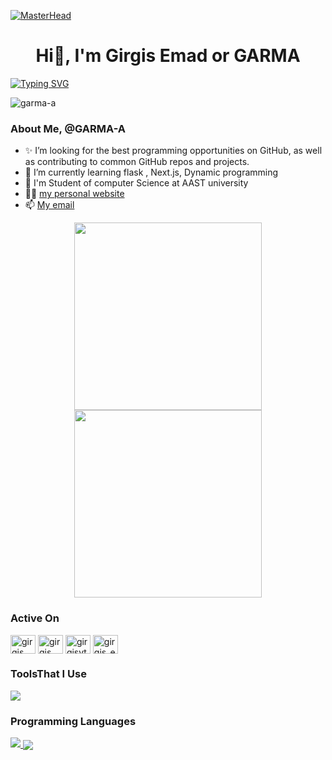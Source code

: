 [![MasterHead](https://repository-images.githubusercontent.com/601737892/fd6544e4-8819-4ba1-a55e-d4785340a2b9)](https://rishavchanda.io)
<h1 align="center">Hi👋, I'm Girgis Emad or GARMA</h1>
<a href="https://git.io/typing-svg"><img src="https://readme-typing-svg.herokuapp.com?font=Fira+Code&pause=100&vCenter=true&width=435&lines=JS,Python+and+C%2B%2B+Developer;Full-Stack+Developer;2+years+of+programming+experience" alt="Typing SVG" /></a>

<p align="left"> <img src="https://komarev.com/ghpvc/?username=garma-a&label=Profile%20views&color=0e75b6&style=flat" alt="garma-a" /> </p>



### About Me, @GARMA-A

- ✨ I’m looking for the best programming opportunities on GitHub, as well as contributing to common GitHub repos and projects.
- 🌱 I’m currently learning flask , Next.js, Dynamic programming
- 📄 I'm Student of computer Science at AAST university
- 👨‍💻 [my personal website](https://garma-a.github.io/my-website/)
- 📫 [My email](girgisemad74@gmail.com)



  
<div align="center">
  <img src="https://media.giphy.com/media/xT9IgzoKnwFNmISR8I/giphy.gif" height="300"/>
  <img src="https://media.giphy.com/media/VTtANKl0beDFQRLDTh/giphy.gif" height="300"/>
</div>


### Active On

<p align="left">
<a href="https://www.linkedin.com/in/girgis-emad-garma-96943a258/" target="blank"><img align="center" src="https://raw.githubusercontent.com/rahuldkjain/github-profile-readme-generator/master/src/images/icons/Social/linked-in-alt.svg" alt="girgis emad garma" height="30" width="40" /></a>
<a href="https://stackoverflow.com/users/girgis emad wefky elghattas" target="blank"><img align="center" src="https://raw.githubusercontent.com/rahuldkjain/github-profile-readme-generator/master/src/images/icons/Social/stack-overflow.svg" alt="girgis emad wefky elghattas" height="30" width="40" /></a>
<a href="https://instagram.com/girgisyt" target="blank"><img align="center" src="https://raw.githubusercontent.com/rahuldkjain/github-profile-readme-generator/master/src/images/icons/Social/instagram.svg" alt="girgisyt" height="30" width="40" /></a>
<a href="https://codeforces.com/profile/girgis_emad_" target="blank"><img align="center" src="https://raw.githubusercontent.com/rahuldkjain/github-profile-readme-generator/master/src/images/icons/Social/codeforces.svg" alt="girgis_emad_" height="30" width="40" /></a>
</p>


### ToolsThat I Use
 <a href="https://skillicons.dev">
    <img src="https://skillicons.dev/icons?i=github,git,ts,discord,stackoverflow,eclipse,vscode,flask,linux,nextjs,react,bootstrap,vite,figma,ps,postman,redux,tailwind,visualstudio,docker,materialui,netlify,npm,replit,gmail,linkedin,svg,vim,windicss,instagram,codepen" />
  </a>


### Programming Languages 
 <a href="https://skillicons.dev">
    <img src="https://skillicons.dev/icons?i=c,cpp,java,js,py,html,css"/>
  </a>

  <img align="center" src="http://github-readme-streak-stats.herokuapp.com?user=GARMA-A&theme=dark&&fire=DD2727&border=DD2727&ring=DD2727&currStreakLabel=DD2727"/>
<!--<img align="right"  width="400em" src="https://github-readme-stats.vercel.app/api/top-langs/?username=GARMA-A&text_color=586069&layout=compact&hide_border=true&title_color=0366d6&count_private=true&include_all_commits=true&theme=tokyonight&show_icons=true"/>-->






